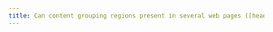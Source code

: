 ```yaml
---
title: Can content grouping regions present in several web pages ([header](#header-region), [main navigation](#menu-and-navigation-bar), [main content](#main-content-region), [footer](#footer-region) and [search engine](#search-engine-internal-to-a-website)) be reached or avoided?
---
```

